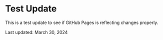 # Test Update

This is a test update to see if GitHub Pages is reflecting changes properly.

Last updated: March 30, 2024 